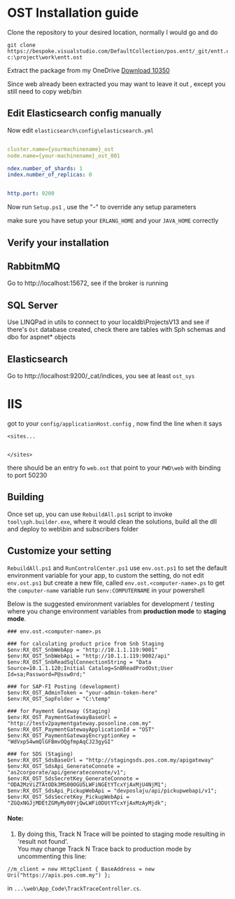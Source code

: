 # OST Installation guide

Clone the repository to your desired location, normally I would go and do
```
git clone https://bespoke.visualstudio.com/DefaultCollection/pos.entt/_git/entt.ost c:\project\work\entt.ost
```

Extract the package from my OneDrive [Download 10350](https://1drv.ms/u/s!AnfOLTS4EYc4g5s3blltwHm5h_0tPw) 

Since web already been extracted you may want to leave it out , except you still need to copy web/bin


## Edit Elasticsearch config manually

Now edit `elasticsearch\config\elasticsearch.yml`

 ```yaml
 
cluster.name={yourmachinename}_ost
node.name={your-machinename}_ost_001

ndex.number_of_shards: 1
index.number_of_replicas: 0


http.port: 9200

```


Now run `Setup.ps1` , use the "-" to override any setup parameters

make sure you have setup your `ERLANG_HOME` and your `JAVA_HOME` correctly


## Verify your installation

## RabbitmMQ
Go to http://localhost:15672, see if the broker is running

## SQL Server 
Use LINQPad in utils to connect to your localdb\ProjectsV13  and see if there's `Ost` database created, check there are tables with Sph schemas and dbo for aspnet* objects


## Elasticsearch
Go to http://localhost:9200/_cat/indices, you see at least `ost_sys`


# IIS
got to your `config/applicationHost.config` , now find the line when it says 
```
<sites...


</sites>
```

there should be an entry fo `web.ost` that point to your `PWD\web` with binding to port 50230


## Building

Once set up, you can use `RebuildAll.ps1` script to invoke `tool\sph.builder.exe`, where it would clean the solutions, build all the dll and deploy to web\bin and subscribers folder


## Customize your setting
`RebuildAll.ps1` and `RunControlCenter.ps1` use `env.ost.ps1` to set the default environment variable for your app, to custom the setting, do not edit `env.ost.ps1` but create a new file, called
`env.ost.<computer-name>.ps` to get the `computer-name` variable run `$env:COMPUTERNAME` in your powershell


Below is the suggested environment variables for development / testing where you change environment variables from **production mode** to **staging mode**.

```
### env.ost.<computer-name>.ps

### for calculating product price from Snb Staging
$env:RX_OST_SnbWebApp = "http://10.1.1.119:9001"
$env:RX_OST_SnbWebApi = "http://10.1.1.119:9002/api"
$env:RX_OST_SnbReadSqlConnectionString = "Data Source=10.1.1.120;Initial Catalog=SnBReadProdOst;User Id=sa;Password=P@ssw0rd;"

### for SAP-FI Posting (development)
$env:RX_OST_AdminToken = "your-admin-token-here"
$env:RX_OST_SapFolder = "C:\temp"

### for Payment Gateway (Staging)
$env:RX_OST_PaymentGatewayBaseUrl = "http://testv2paymentgateway.posonline.com.my"
$env:RX_OST_PaymentGatewayApplicationId = "OST"
$env:RX_OST_PaymentGatewayEncryptionKey = "WdVxp54wmQlGFBmvOQgfmpAqCJ23gyGI"

### for SDS (Staging)
$env:RX_OST_SdsBaseUrl = "http://stagingsds.pos.com.my/apigateway"
$env:RX_OST_SdsApi_GenerateConnote = "as2corporate/api/generateconnote/v1";
$env:RX_OST_SdsSecretKey_GenerateConnote = "ODA2MzViZTAtODk3MS00OGU5LWFiNGEtYTcxYjAxMjU4NjM1";
$env:RX_OST_SdsApi_PickupWebApi = "devposlaju/api/pickupwebapi/v1";
$env:RX_OST_SdsSecretKey_PickupWebApi = "ZGQxNGJjMDEtZGMyMy00YjQwLWFiODUtYTcxYjAxMzAyMjdk";
```

#### Note:
1. By doing this, Track N Trace will be pointed to staging mode resulting in 'result not found'.  
You may change Track N Trace back to production mode by uncommenting this line:

```
//m_client = new HttpClient { BaseAddress = new Uri("https://apis.pos.com.my") };

```
in `...\web\App_Code\TrackTraceController.cs`.
